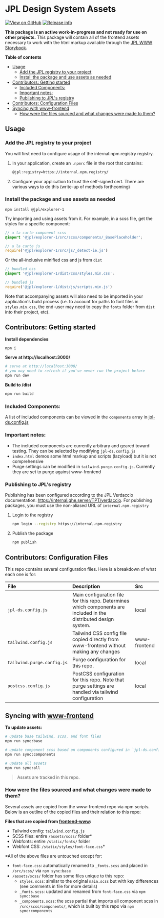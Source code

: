 # JPL Design System Assets

[![View on GitHub](https://img.shields.io/badge/github-18x%2Fjpl--design--system-informational)](https://internal.ghe.server/18x/jpl-design-system) [![Release info](https://img.shields.io/badge/version-1.0.0--alpha-yellow)](https://internal.ghe.server/18x/jpl-design-system/releases)

**This package is an active work-in-progress and not ready for use on other projects.** This package will contain all of the frontend assets necessary to work with the html markup available through the [JPL WWW Storybook](https://designlabinternal.domain/storybook/).

**Table of contents**

- [Usage](#usage)
  - [Add the JPL registry to your project](#add-the-jpl-registry-to-your-project)
  - [Install the package and use assets as needed](#install-the-package-and-use-assets-as-needed)
- [Contributors: Getting started](#contributors-getting-started)
  - [Included Components:](#included-components)
  - [Important notes:](#important-notes)
  - [Publishing to JPL's registry](#publishing-to-jpls-registry)
- [Contributors: Configuration Files](#contributors-configuration-files)
- [Syncing with www-frontend](#syncing-with-www-frontend)
  - [How were the files sourced and what changes were made to them?](#how-were-the-files-sourced-and-what-changes-were-made-to-them)

## Usage

### Add the JPL registry to your project

You will first need to configure usage of the internal.npm.registry registry.

1. In your application, create an `.npmrc` file in the root that contains:

   ```bash
   @jpl:registry=https://internal.npm.registry/
   ```

2. Configure your application to trust the self-signed cert. There are various ways to do this (write-up of methods forthcoming)

### Install the package and use assets as needed

```
npm install @jpl/explorer-1
```

Try importing and using assets from it. For example, in a scss file, get the styles for a specific component:

```scss
// a la carte component scss
@import '@jpl/explorer-1/src/scss/components/_BasePlaceholder';
```

```js
// a la carte js
require('@jpl/explorer-1/src/js/_detect-ie.js')
```

Or the all-inclusive minified css and js from `dist`

```scss
// bundled css
@import '@jpl/explorer-1/dist/css/styles.min.css';
```

```js
// bundled js
require('@jpl/explorer-1/dist/js/scripts.min.js')
```

Note that accompanying assets will also need to be imported in your application's build process (i.e. to account for paths to font files in `styles.min.css`, the end-user may need to copy the `fonts` folder from `dist` into their project, etc).

## Contributors: Getting started

**Install dependencies**

```sh
npm i
```

**Serve at http://localhost:3000/**

```sh
# serve at http://localhost:3000/
# you may need to refresh if you've never run the project before
npm run dev
```

**Build to /dist**

```sh
npm run build
```

### Included Components:

A list of included components can be viewed in the `components` array in [jpl-ds.config.js](./jpl-ds.config.js)

### Important notes:

- The included components are currently arbitrary and geared toward testing. They can be selected by modifying `jpl-ds.config.js`
- `index.html` demos some html markup and scripts (lazyload) but it is not comprehensive
- Purge settings can be modified in `tailwind.purge.config.js`. Currently they are set to purge against www-frontend

### Publishing to JPL's registry

Publishing has been configured according to the JPL Verdaccio documentation: https://internal.ghe.server/TPT/verdaccio. For publishing packages, you must use the non-aliased URL of `internal.npm.registry`

1. Login to the registry

   ```bash
   npm login --registry https://internal.npm.registry
   ```

2. Publish the package

   ```bash
   npm publish
   ```

## Contributors: Configuration Files

This repo contains several configuration files. Here is a breakdown of what each one is for:

| File                       | Description                                                                                                       | Src          |
| :------------------------- | :---------------------------------------------------------------------------------------------------------------- | :----------- |
| `jpl-ds.config.js`         | Main configuration file for this repo. Determines which components are included in the distributed design system. | local        |
| `tailwind.config.js`       | Tailwind CSS config file copied directly from www-frontend without making any changes                             | www-frontend |
| `tailwind.purge.config.js` | Purge configuration for this repo.                                                                                | local        |
| `postcss.config.js`        | PostCSS configuration for this repo. Note that purge settings are handled via tailwind configuration              | local        |

## Syncing with [www-frontend](https://github.com/nasa-jpl/www-frontend)

**To update assets:**

```sh
# update base tailwind, scss, and font files
npm run sync:base

# update component scss based on components configured in `jpl-ds.config.js`
npm run sync:components

# update all assets
npm run sync:all
```

> Assets are tracked in this repo.

### How were the files sourced and what changes were made to them?

Several assets are copied from the www-frontend repo via npm scripts. Below is an outline of the copied files and their relation to this repo:

**Files that are copied from [frontend-www](https://github.com/nasa-jpl/www-frontend):**

- Tailwind config: `tailwind.config.js`
- SCSS files: entire `/assets/scss/` folder\*
- Webfonts: entire `/static/fonts/` folder
- Webfont CSS: `/static/styles/font-face.css`\*

\*All of the above files are untouched except for:

- `font-face.css`: automatically renamed to `_fonts.scss` and placed in `/src/scss/` via `npm sync:base`
- `/assets/scss/` folder has some files unique to this repo:
  - `styles.scss`: similar to the original `main.scss` but with key differences (see comments in file for more details)
  - `_fonts.scss`: updated and renamed from `font-face.css` via `npm sync:base`
  - `_components.scss`: the scss partial that imports all component scss in `/src/scss/components/`, which is built by this repo via `npm sync:components`
